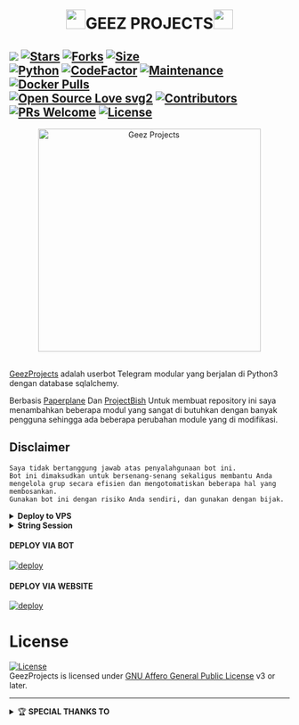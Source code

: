 <h1 align="center"><img src="userbot/resources/geez.gif" width="35px">GEEZ PROJECTS<img src="userbot/resources/geez.gif" width="35px"></h1>

<p align="center">

[![](https://img.shields.io/badge/GeezProjects-v.1.0.5-blue)](#)
[![Stars](https://img.shields.io/github/stars/vckyou/GeezProjects?style=flat-square&color=yellow)](https://github.com/vckyou/GeezProjects/stargazers)
[![Forks](https://img.shields.io/github/forks/vckyou/GeezProjects?style=flat-square&color=orange)](https://github.com/vckyou/GeezProjects/fork)
[![Size](https://img.shields.io/github/repo-size/vckyou/GeezProjects?style=flat-square&color=green)](https://github.com/vckyou/GeezProjects/)   
[![Python](https://img.shields.io/badge/Python-v3.10.2-blue)](https://www.python.org/)
[![CodeFactor](https://www.codefactor.io/repository/github/vckyou/geezprojects/badge/master)](https://www.codefactor.io/repository/github/vckyou/geezprojects/overview/master)
[![Maintenance](https://img.shields.io/badge/Maintained%3F-yes-green.svg)](https://github.com/vckyou/GeezProjects/graphs/commit-activity)
[![Docker Pulls](https://img.shields.io/docker/pulls/vckyouuu/geez?style=flat-square)](https://img.shields.io/docker/pulls/vckyouuu/geez?style=flat-square)   
[![Open Source Love svg2](https://badges.frapsoft.com/os/v2/open-source.svg?v=103)](https://github.com/vckyou/GeezProjects)
[![Contributors](https://img.shields.io/github/contributors/vckyou/GeezProjects?style=flat-square&color=green)](https://github.com/vckyou/GeezProjects/graphs/contributors)
[![PRs Welcome](https://img.shields.io/badge/PRs-welcome-brightgreen.svg?style=flat-square)](https://makeapullrequest.com)
[![License](https://img.shields.io/badge/License-AGPL-blue)](https://github.com/vckyou/GeezProjects/blob/main/LICENSE)   
----

<p align="center">
   <a href="https://github.com/vckyou/GeezProjects"><img src="https://telegra.ph/file/8e256cb133087b060e288.png" alt="Geez Projects" width=400px></a>
   <br>
   <br>
</p>

[GeezProjects](https://github.com/vckyou/GeezProjects) adalah userbot Telegram modular yang berjalan di Python3 dengan database sqlalchemy.

Berbasis [Paperplane](https://github.com/RaphielGang/Telegram-UserBot) Dan [ProjectBish](https://github.com/adekmaulana/ProjectBish)
Untuk membuat repository ini saya menambahkan beberapa modul yang sangat di butuhkan dengan banyak pengguna sehingga ada beberapa perubahan module yang di modifikasi.

## Disclaimer

```
Saya tidak bertanggung jawab atas penyalahgunaan bot ini.
Bot ini dimaksudkan untuk bersenang-senang sekaligus membantu Anda
mengelola grup secara efisien dan mengotomatiskan beberapa hal yang membosankan.
Gunakan bot ini dengan risiko Anda sendiri, dan gunakan dengan bijak.
```
<details>
<summary><b>Deploy to VPS</b></summary>
<br>
    
### REQUIREMENTS PACKAGE !
-  Update & upgrade VPS anda `sudo apt update && upgrade -y`
-  Install Git `sudo apt install git -y`
-  Install Python3 `sudo apt install python3`
-  Install PIP / PIP3 `sudo apt install python3-pip`
-  Install NodeJs 16.X `curl -fsSL https://deb.nodesource.com/setup_16.x | sudo bash -` then do `sudo apt install -y nodejs vim`
-  Install FFMPEG `sudo apt install tree wget2 p7zip-full jq ffmpeg wget git -y`
-  Install Chrome `wget https://dl.google.com/linux/direct/google-chrome-stable_current_amd64.deb` lalu ketik `sudo apt install ./google-chrome-stable_current_amd64.deb`

### Tutorial Deploy To VPS

-  `git clone https://github.com/vckyou/GeezProjects`
-  `cd GeezProjects`
-  `pip3 install -r requirements.txt`
-  `mv sample_config.env config.env`
-  edit config.env Anda dan isi VARS menggunakan `nano config.env` `CTRL + S ` untuk menyimpan VARS Anda, gunakan `CTRL + X` untuk keluar dan kembali ke direktori GeezProjects
-  Buka SCRREN di VPS Anda `screen -S GeezProjects`
-  Kemudian gunakan perintah ini untuk menyebarkan GeezProjects `python3 -m userbot`

</details>

<details>
<summary><b>String Session</b></summary>
<br>
    
> Anda memerlukan API_ID & API_HASH untuk menghasilkan sesi telethon. ambil APP ID dan API Hash di my.telegram.org
<h4> Generate Session via Repl: </h4>    
<p><a href="https://repl.it/@vckyou/String?lite=1&outputonly=1"><img src="https://img.shields.io/badge/Generate%20On%20Repl-blueviolet?style=for-the-badge&logo=appveyor" width="200""/></a></p>
<h4> Generate Session via Telegram StringGen Bot: </h4>    
<p><a href="https://t.me/GeezStringBot"><img src="https://img.shields.io/badge/TG%20String%20Gen%20Bot-blueviolet?style=for-the-badge&logo=appveyor" width="200""/></a></p>
    
</details>

<h4>DEPLOY VIA BOT</h4>
<a href="https://github.com/vckyou/GeezDeploy">
  <img src="https://www.herokucdn.com/deploy/button.svg" alt="deploy">
</a>


<h4>DEPLOY VIA WEBSITE</h4>
<a href="https://deploygeez.now.sh">
  <img src="https://www.herokucdn.com/deploy/button.svg" alt="deploy">
</a>


# License
[![License](https://www.gnu.org/graphics/agplv3-155x51.png)](LICENSE)   
GeezProjects is licensed under [GNU Affero General Public License](https://www.gnu.org/licenses/agpl-3.0.en.html) v3 or later.

---

<details>
    <summary>&#127942 <b>SPECIAL THANKS TO</b></summary><br/>

#### Thanks To [Everyone](https://github.com/vckyou/GeezProjects/graphs/contributors) Who Has Helped Make This Userbot Awesome!
*   [AdekMaulana](https://github.com/adekmaulana) : ProjectBish
*   [RaphielGang](https://github.com/RaphielGang) : Paperplane
*   [TeamUltroid](https://github.com/TeamUltroid/Ultroid) :  UltroidUserbot
*   [BianSepang](https://github.com/BianSepang/WeebProject) : WeebProject
*   [Sandy1709](https://github.com/sandy1709/catuserbot) : CatUserbot
*   [VICKY](https://github.com/vckyou/GeezProjects) :  GeezProjects
*   [Risman](https://github.com/mrismanaziz/Man-Userbot) :  Man-Userbot
*   [Alvin](https://github.com/Zora24/Lord-Userbot) : Lord-Userbot
*   [X_ImFine](https://github.com/ximfine) :  XBot-REMIX

### Credits
* [![TeamGeez](https://img.shields.io/static/v1?label=GeezProjects&message=contributions&color=critical)](https://github.com/vckyou/GeezProjects/graphs/contributors)
* [Lonami](https://github.com/LonamiWebs/) for [Telethon.](https://github.com/LonamiWebs/Telethon)
* [MarshalX](https://github.com/MarshalX) for [PyTgCalls.](https://github.com/MarshalX/tgcalls)

> Made with 💕 by [vckyaz](https://t.me/vckyaz).    

</details>
 
